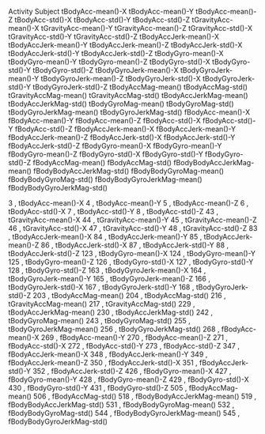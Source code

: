Activity
Subject
tBodyAcc-mean()-X
tBodyAcc-mean()-Y
tBodyAcc-mean()-Z
tBodyAcc-std()-X
tBodyAcc-std()-Y
tBodyAcc-std()-Z
tGravityAcc-mean()-X
tGravityAcc-mean()-Y
tGravityAcc-mean()-Z
tGravityAcc-std()-X
tGravityAcc-std()-Y
tGravityAcc-std()-Z
tBodyAccJerk-mean()-X
tBodyAccJerk-mean()-Y
tBodyAccJerk-mean()-Z
tBodyAccJerk-std()-X
tBodyAccJerk-std()-Y
tBodyAccJerk-std()-Z
tBodyGyro-mean()-X
tBodyGyro-mean()-Y
tBodyGyro-mean()-Z
tBodyGyro-std()-X
tBodyGyro-std()-Y
tBodyGyro-std()-Z
tBodyGyroJerk-mean()-X
tBodyGyroJerk-mean()-Y
tBodyGyroJerk-mean()-Z
tBodyGyroJerk-std()-X
tBodyGyroJerk-std()-Y
tBodyGyroJerk-std()-Z
tBodyAccMag-mean()
tBodyAccMag-std()
tGravityAccMag-mean()
tGravityAccMag-std()
tBodyAccJerkMag-mean()
tBodyAccJerkMag-std()
tBodyGyroMag-mean()
tBodyGyroMag-std()
tBodyGyroJerkMag-mean()
tBodyGyroJerkMag-std()
fBodyAcc-mean()-X
fBodyAcc-mean()-Y
fBodyAcc-mean()-Z
fBodyAcc-std()-X
fBodyAcc-std()-Y
fBodyAcc-std()-Z
fBodyAccJerk-mean()-X
fBodyAccJerk-mean()-Y
fBodyAccJerk-mean()-Z
fBodyAccJerk-std()-X
fBodyAccJerk-std()-Y
fBodyAccJerk-std()-Z
fBodyGyro-mean()-X
fBodyGyro-mean()-Y
fBodyGyro-mean()-Z
fBodyGyro-std()-X
fBodyGyro-std()-Y
fBodyGyro-std()-Z
fBodyAccMag-mean()
fBodyAccMag-std()
fBodyBodyAccJerkMag-mean()
fBodyBodyAccJerkMag-std()
fBodyBodyGyroMag-mean()
fBodyBodyGyroMag-std()
fBodyBodyGyroJerkMag-mean()
fBodyBodyGyroJerkMag-std()





3	,	tBodyAcc-mean()-X
4	,	tBodyAcc-mean()-Y
5	,	tBodyAcc-mean()-Z
6	,	tBodyAcc-std()-X
7	,	tBodyAcc-std()-Y
8	,	tBodyAcc-std()-Z
43	,	tGravityAcc-mean()-X
44	,	tGravityAcc-mean()-Y
45	,	tGravityAcc-mean()-Z
46	,	tGravityAcc-std()-X
47	,	tGravityAcc-std()-Y
48	,	tGravityAcc-std()-Z
83	,	tBodyAccJerk-mean()-X
84	,	tBodyAccJerk-mean()-Y
85	,	tBodyAccJerk-mean()-Z
86	,	tBodyAccJerk-std()-X
87	,	tBodyAccJerk-std()-Y
88	,	tBodyAccJerk-std()-Z
123	,	tBodyGyro-mean()-X
124	,	tBodyGyro-mean()-Y
125	,	tBodyGyro-mean()-Z
126	,	tBodyGyro-std()-X
127	,	tBodyGyro-std()-Y
128	,	tBodyGyro-std()-Z
163	,	tBodyGyroJerk-mean()-X
164	,	tBodyGyroJerk-mean()-Y
165	,	tBodyGyroJerk-mean()-Z
166	,	tBodyGyroJerk-std()-X
167	,	tBodyGyroJerk-std()-Y
168	,	tBodyGyroJerk-std()-Z
203	,	tBodyAccMag-mean()
204	,	tBodyAccMag-std()
216	,	tGravityAccMag-mean()
217	,	tGravityAccMag-std()
229	,	tBodyAccJerkMag-mean()
230	,	tBodyAccJerkMag-std()
242	,	tBodyGyroMag-mean()
243	,	tBodyGyroMag-std()
255	,	tBodyGyroJerkMag-mean()
256	,	tBodyGyroJerkMag-std()
268	,	fBodyAcc-mean()-X
269	,	fBodyAcc-mean()-Y
270	,	fBodyAcc-mean()-Z
271	,	fBodyAcc-std()-X
272	,	fBodyAcc-std()-Y
273	,	fBodyAcc-std()-Z
347	,	fBodyAccJerk-mean()-X
348	,	fBodyAccJerk-mean()-Y
349	,	fBodyAccJerk-mean()-Z
350	,	fBodyAccJerk-std()-X
351	,	fBodyAccJerk-std()-Y
352	,	fBodyAccJerk-std()-Z
426	,	fBodyGyro-mean()-X
427	,	fBodyGyro-mean()-Y
428	,	fBodyGyro-mean()-Z
429	,	fBodyGyro-std()-X
430	,	fBodyGyro-std()-Y
431	,	fBodyGyro-std()-Z
505	,	fBodyAccMag-mean()
506	,	fBodyAccMag-std()
518	,	fBodyBodyAccJerkMag-mean()
519	,	fBodyBodyAccJerkMag-std()
531	,	fBodyBodyGyroMag-mean()
532	,	fBodyBodyGyroMag-std()
544	,	fBodyBodyGyroJerkMag-mean()
545	,	fBodyBodyGyroJerkMag-std()
